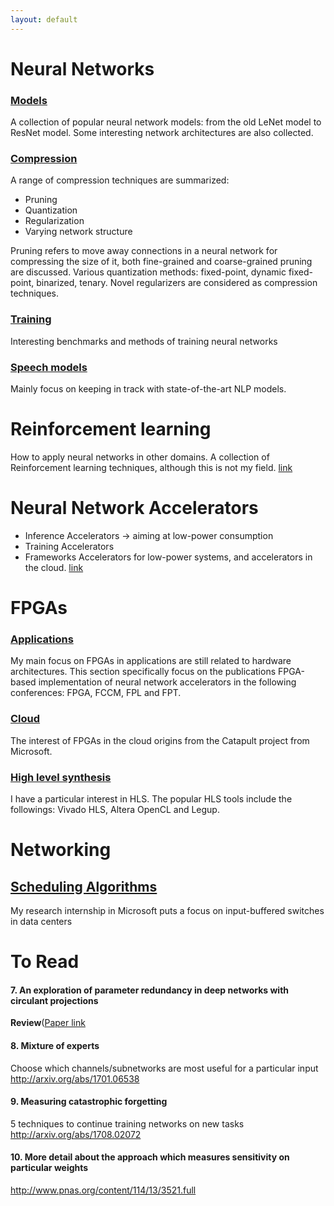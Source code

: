 ```yaml
---
layout: default
---
```


# [](#nn)Neural Networks
### [Models](/blog/papers/nn_models/model_summary.html)

A collection of popular neural network models: from the old LeNet model to ResNet model.
Some interesting network architectures are also collected.

### [Compression](/blog/papers/pruning/pruning_summary.html)
A range of compression techniques are summarized:
* Pruning
* Quantization
* Regularization
* Varying network structure

Pruning refers to move away connections in a neural network for compressing the size of it, both fine-grained and coarse-grained
pruning are discussed.
Various quantization methods: fixed-point, dynamic fixed-point, binarized, tenary.
Novel regularizers are considered as compression techniques.

### [ Training](/blog/papers/train/train_summary.html)
Interesting benchmarks and methods of training neural networks

### [ Speech models](/blog/papers/speech/speech.html)
Mainly focus on keeping in track with state-of-the-art NLP models.

# Reinforcement learning
How to apply neural networks in other domains.
A collection of Reinforcement learning techniques, although this is not my field.
[link](/blog/papers/nn_app/app_summary.html)

# Neural Network Accelerators
* Inference Accelerators -> aiming at low-power consumption
* Training Accelerators
* Frameworks
Accelerators for low-power systems, and accelerators in the cloud.
[link](/blog/papers/nn_accelerator/acc_summary.html)

# [](#fpga)FPGAs
### [Applications](/blog/papers/fpga_nn/fpgann_summary.html)
My main focus on FPGAs in applications are still related to hardware architectures. This section specifically focus on the publications FPGA-based implementation of neural network accelerators in the following conferences: FPGA, FCCM, FPL and FPT.

### [Cloud](/blog/papers/fpga_cloud/fpgncloud_summary.html)
The interest of FPGAs in the cloud origins from the Catapult project from Microsoft.

### [High level synthesis](/blog/papers/pruning/pruning_summary.html)
I have a particular interest in HLS. The popular HLS tools include the followings: Vivado HLS, Altera OpenCL and Legup.

# [](#others)Networking
## [Scheduling Algorithms](/blog/papers/others/scheduling.html)
My research internship in Microsoft puts a focus on input-buffered switches in data centers

# To Read


#### 7. An exploration of parameter redundancy in deep networks with circulant projections
**Review**([Paper link](https://arxiv.org/abs/1502.03436)

#### 8. Mixture of experts
Choose which channels/subnetworks are most useful for a particular input
http://arxiv.org/abs/1701.06538

#### 9. Measuring catastrophic forgetting
5 techniques to continue training networks on new tasks
http://arxiv.org/abs/1708.02072

#### 10. More detail about the approach which measures sensitivity on particular weights
http://www.pnas.org/content/114/13/3521.full
